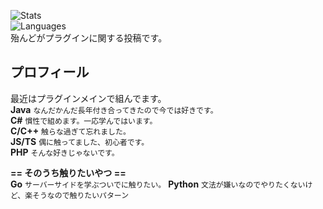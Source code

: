 ![Stats](https://github-readme-stats.vercel.app/api?username=yuttyann&include_all_commits=true&count_private=true&show_icons=true)  
![Languages](https://github-readme-stats.vercel.app/api/top-langs/?username=yuttyann&layout=compact)  
殆んどがプラグインに関する投稿です。

## プロフィール
最近はプラグインメインで組んでます。  
**Java** `なんだかんだ長年付き合ってきたので今では好きです。 `  
**C#** `慣性で組めます。一応学んではいます。`  
**C/C++** `触らな過ぎて忘れました。`  
**JS/TS** `偶に触ってました、初心者です。`  
**PHP** `そんな好きじゃないです。`  

**== そのうち触りたいやつ ==**  
**Go** `サーバーサイドを学ぶついでに触りたい。`
**Python** `文法が嫌いなのでやりたくないけど、楽そうなので触りたいパターン`  
